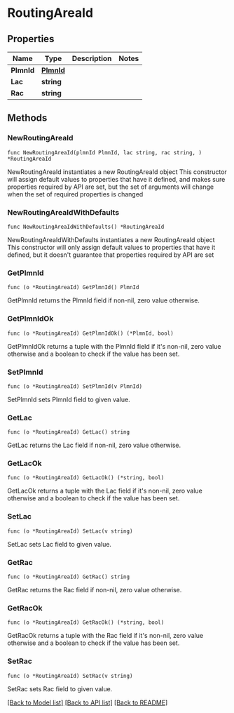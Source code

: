 # RoutingAreaId

## Properties

Name | Type | Description | Notes
------------ | ------------- | ------------- | -------------
**PlmnId** | [**PlmnId**](PlmnId.md) |  | 
**Lac** | **string** |  | 
**Rac** | **string** |  | 

## Methods

### NewRoutingAreaId

`func NewRoutingAreaId(plmnId PlmnId, lac string, rac string, ) *RoutingAreaId`

NewRoutingAreaId instantiates a new RoutingAreaId object
This constructor will assign default values to properties that have it defined,
and makes sure properties required by API are set, but the set of arguments
will change when the set of required properties is changed

### NewRoutingAreaIdWithDefaults

`func NewRoutingAreaIdWithDefaults() *RoutingAreaId`

NewRoutingAreaIdWithDefaults instantiates a new RoutingAreaId object
This constructor will only assign default values to properties that have it defined,
but it doesn't guarantee that properties required by API are set

### GetPlmnId

`func (o *RoutingAreaId) GetPlmnId() PlmnId`

GetPlmnId returns the PlmnId field if non-nil, zero value otherwise.

### GetPlmnIdOk

`func (o *RoutingAreaId) GetPlmnIdOk() (*PlmnId, bool)`

GetPlmnIdOk returns a tuple with the PlmnId field if it's non-nil, zero value otherwise
and a boolean to check if the value has been set.

### SetPlmnId

`func (o *RoutingAreaId) SetPlmnId(v PlmnId)`

SetPlmnId sets PlmnId field to given value.


### GetLac

`func (o *RoutingAreaId) GetLac() string`

GetLac returns the Lac field if non-nil, zero value otherwise.

### GetLacOk

`func (o *RoutingAreaId) GetLacOk() (*string, bool)`

GetLacOk returns a tuple with the Lac field if it's non-nil, zero value otherwise
and a boolean to check if the value has been set.

### SetLac

`func (o *RoutingAreaId) SetLac(v string)`

SetLac sets Lac field to given value.


### GetRac

`func (o *RoutingAreaId) GetRac() string`

GetRac returns the Rac field if non-nil, zero value otherwise.

### GetRacOk

`func (o *RoutingAreaId) GetRacOk() (*string, bool)`

GetRacOk returns a tuple with the Rac field if it's non-nil, zero value otherwise
and a boolean to check if the value has been set.

### SetRac

`func (o *RoutingAreaId) SetRac(v string)`

SetRac sets Rac field to given value.



[[Back to Model list]](../README.md#documentation-for-models) [[Back to API list]](../README.md#documentation-for-api-endpoints) [[Back to README]](../README.md)


